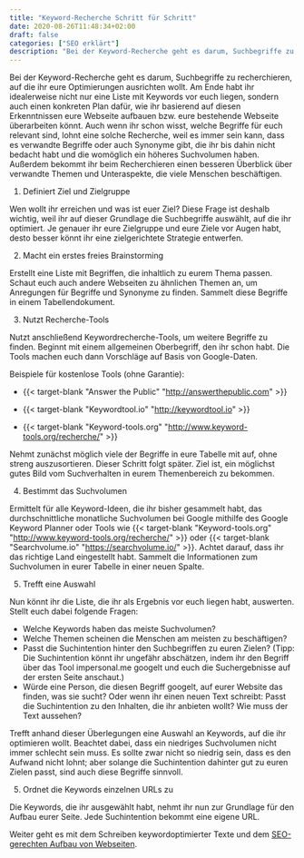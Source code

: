 ```yaml
---
title: "Keyword-Recherche Schritt für Schritt"
date: 2020-08-26T11:48:34+02:00
draft: false
categories: ["SEO erklärt"]
description: "Bei der Keyword-Recherche geht es darum, Suchbegriffe zu recherchieren, auf die ihr eure Optimierungen ausrichten wollt. Dieser Text gibt eine detaillierte Anleitung, wie ihr dabei vorgehen könnt."
---
```

Bei der Keyword-Recherche geht es darum, Suchbegriffe zu recherchieren, auf die ihr eure Optimierungen ausrichten wollt. Am Ende habt ihr idealerweise nicht nur eine Liste mit Keywords vor euch liegen, sondern auch einen konkreten Plan dafür, wie ihr basierend auf diesen Erkenntnissen eure Webseite aufbauen bzw. eure bestehende Webseite überarbeiten könnt. Auch wenn ihr schon wisst, welche Begriffe für euch relevant sind, lohnt eine solche Recherche, weil es immer sein kann, dass es verwandte Begriffe oder auch Synonyme gibt, die ihr bis dahin nicht bedacht habt und die womöglich ein höheres Suchvolumen haben. Außerdem bekommt ihr beim Recherchieren einen besseren Überblick über verwandte Themen und Unteraspekte, die viele Menschen beschäftigen.

1. Definiert Ziel und Zielgruppe

Wen wollt ihr erreichen und was ist euer Ziel? Diese Frage ist deshalb wichtig, weil ihr auf dieser Grundlage die Suchbegriffe auswählt, auf die ihr optimiert. Je genauer ihr eure Zielgruppe und eure Ziele vor Augen habt, desto besser könnt ihr eine zielgerichtete Strategie entwerfen.

2. Macht ein erstes freies Brainstorming

Erstellt eine Liste mit Begriffen, die inhaltlich zu eurem Thema passen. Schaut euch auch andere Webseiten zu ähnlichen Themen an, um Anregungen für Begriffe und Synonyme zu finden. Sammelt diese Begriffe in einem Tabellendokument.


3. Nutzt Recherche-Tools

Nutzt anschließend Keywordrecherche-Tools, um weitere Begriffe zu finden. Beginnt mit einem allgemeinen Oberbegriff, den ihr schon habt. Die Tools machen euch dann Vorschläge auf Basis von Google-Daten.

Beispiele für kostenlose Tools (ohne Garantie):

- {{< target-blank "Answer the Public" "http://answerthepublic.com" >}}

- {{< target-blank "Keywordtool.io" "http://keywordtool.io" >}}

- {{< target-blank "Keyword-tools.org" "http://www.keyword-tools.org/recherche/" >}}

Nehmt zunächst möglich viele der Begriffe in eure Tabelle mit auf, ohne streng auszusortieren. Dieser Schritt folgt später. Ziel ist, ein möglichst gutes Bild vom Suchverhalten in eurem Themenbereich zu bekommen.

4. Bestimmt das Suchvolumen

Ermittelt für alle Keyword-Ideen, die ihr bisher gesammelt habt, das durchschnittliche monatliche Suchvolumen bei Google mithilfe des Google Keyword Planner oder Tools wie {{< target-blank "Keyword-tools.org" "http://www.keyword-tools.org/recherche/" >}} oder {{< target-blank "Searchvolume.io" "https://searchvolume.io/" >}}. Achtet darauf, dass ihr das richtige Land eingestellt habt. Sammelt die Informationen zum Suchvolumen in eurer Tabelle in einer neuen Spalte.

5. Trefft eine Auswahl

Nun könnt ihr die Liste, die ihr als Ergebnis vor euch liegen habt, auswerten. Stellt euch dabei folgende Fragen:

- Welche Keywords haben das meiste Suchvolumen?
- Welche Themen scheinen die Menschen am meisten zu beschäftigen?
- Passt die Suchintention hinter den Suchbegriffen zu euren Zielen? (Tipp:
Die Suchintention könnt ihr ungefähr abschätzen, indem ihr den Begriff über das Tool impersonal.me googelt und euch die Suchergebnisse auf der ersten Seite anschaut.)
- Würde eine Person, die diesen Begriff googelt, auf eurer Website das finden, was sie sucht? Oder wenn ihr einen neuen Text schreibt: Passt die Suchintention zu den Inhalten, die ihr anbieten wollt? Wie muss der Text aussehen?

Trefft anhand dieser Überlegungen eine Auswahl an Keywords, auf die ihr optimieren wollt. Beachtet dabei, dass ein niedriges Suchvolumen nicht immer schlecht sein muss. Es sollte zwar nicht so niedrig sein, dass es den Aufwand nicht lohnt; aber solange die Suchintention dahinter gut zu euren Zielen passt, sind auch diese Begriffe sinnvoll.

5. Ordnet die Keywords einzelnen URLs zu

Die Keywords, die ihr ausgewählt habt, nehmt ihr nun zur Grundlage für den Aufbau eurer Seite. Jede Suchintention bekommt eine eigene URL.

Weiter geht es mit dem Schreiben keywordoptimierter Texte und dem [SEO-gerechten Aufbau von Webseiten](/blog/interne-verlinkung/).
